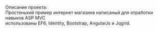 Описание проекта: <br>
Простенький пример интернет магазина написаный для отработки навыков ASP MVC
<br>
использованы EF6, Identity, Bootstrap, AngularJs и Jqgrid.
